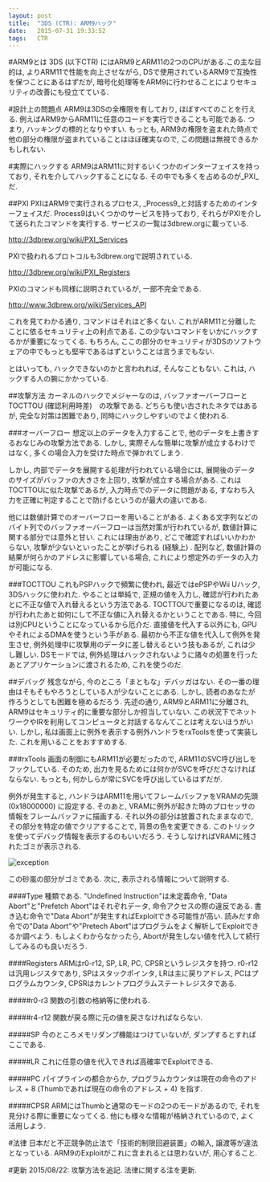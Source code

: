 ```yaml
---
layout: post
title:  "3DS (CTR): ARM9ハック"
date:   2015-07-31 19:33:52
tags:   CTR
---
```

#ARM9とは
3DS (以下CTR) にはARM9とARM11の2つのCPUがある.この主な目的は,
よりARM11で性能を向上させながら, DSで使用されているARM9で互換性を保つことにあるはずだが,
暗号化処理等をARM9に行わせることによりセキュリティの改善にも役立てている.

#設計上の問題点
ARM9は3DSの全権限を有しており, ほぼすべてのことを行える.
例えばARM9からARM11に任意のコードを実行できることも可能である. つまり, ハッキングの標的となりやすい.
もっとも, ARM9の権限を盗まれた時点で他の部分の権限が盗まれていることはほぼ確実なので,
この問題は無視できるかもしれない.

#実際にハックする
ARM9はARM11に対するいくつかのインターフェイスを持っており, それを介してハックすることになる.
その中でも多くを占めるのが_PXI_だ.

##PXI
PXIはARM9で実行されるプロセス, _Process9_と対話するためのインターフェイスだ.
Process9はいくつかのサービスを持っており, それらがPXIを介して送られたコマンドを実行する.
サービスの一覧は3dbrew.orgに載っている.

http://3dbrew.org/wiki/PXI_Services

PXIで扱われるプロトコルも3dbrew.orgで説明されている.

http://3dbrew.org/wiki/PXI_Registers

PXIのコマンドも同様に説明されているが, 一部不完全である.

http://www.3dbrew.org/wiki/Services_API

これを見てわかる通り, コマンドはそれほど多くない. これがARM11と分離したことに依るセキュリティ上の利点である.
この少ないコマンドをいかにハックするかが重要になってくる. もちろん,
ここの部分のセキュリティが3DSのソフトウェアの中でもっとも堅牢であるはずということは言うまでもない.

とはいっても, ハックできないのかと言われれば, そんなこともない. これは, ハックする人の腕にかかっている.

##攻撃方法
カーネルのハックでメジャーなのは, バッファオーバーフローとTOCTTOU (確認利用時差)　の攻撃である.
どちらも使い古されたネタではあるが, 完全な対策は困難であり, 同時にハックしやすいのでよく使われる.

###オーバーフロー
想定以上のデータを入力することで, 他のデータを上書きするおなじみの攻撃方法である. しかし,
実際そんな簡単に攻撃が成立するわけではなく, 多くの場合入力を受けた時点で弾かれてしまう.

しかし, 内部でデータを展開する処理が行われている場合には, 展開後のデータのサイズがバッファの大きさを上回り,
攻撃が成立する場合がある. これはTOCTTOUに似た攻撃であるが, 入力時点でのデータに問題がある,
すなわち入力を正確に判定することで防げるというのが最大の違いである.

他には数値計算でのオーバーフローを用いることがある.
よくある文字列などのバイト列でのバッファオーバーフローは当然対策が行われているが, 数値計算に関する部分では意外と甘い.
これには理由があり, どこで確認すればいいかわからない, 攻撃が少ないといったことが挙げられる (経験上) .
配列など, 数値計算の結果が何らかのアドレスに影響している場合, これにより想定外のデータの入力が可能になる.

###TOCTTOU
これもPSPハックで頻繁に使われ, 最近ではePSPやWii Uハック, 3DSハックに使われた.
やることは単純で, 正規の値を入力し, 確認が行われたあとに不正な値で入れ替えるという方法である.
TOCTTOUで重要になるのは, 確認が行われたあと如何にして不正な値に入れ替えるかということである.
特に, 今回は別CPUということになっているから厄介だ. 直接値を代入する以外にも,
GPUやそれによるDMAを使うという手がある. 最初から不正な値を代入して例外を発生させ,
例外処理中に攻撃用のデータに差し替えるという技もあるが, これは少し難しい.
DSモードでは, 例外処理はハックされないように諸々の処置を行ったあとアプリケーションに渡されるため,
これを使うのだ.

##デバッグ
残念ながら, 今のところ「まともな」デバッガはない.
その一番の理由はそもそもやろうとしている人が少ないことにある. しかし,
読者のあなたが作ろうとしても困難を極めるだろう. 先述の通り, ARM9とARM11に分離され,
ARM9はセキュリティ的に重要な部分しか担当していない.
この状況下でネットワークやIRを利用してコンピュータと対話するなんてことは考えないほうがいい.
しかし, 私は画面上に例外を表示する例外ハンドラをrxToolsを使って実装した.
これを用いることをおすすめする.

###rxTools
画面の制御にもARM11が必要だったので, ARM11のSVC呼び出しをフックしている.
そのため, 出力を見るためには何かがSVCを呼びださなければならない.
もっとも, 何かしらが常にSVCを呼び出しているはずだが.

例外が発生すると, ハンドラはARM11を用いてフレームバッファをVRAMの先頭 (0x18000000) に設定する.
そのあと, VRAMに例外が起きた時のプロセッサの情報をフレームバッファに描画する.
それ以外の部分は放置されたままなので, その部分を特定の値でクリアすることで,
背景の色を変更できる. このトリックを使ってデバッグ情報を表示するのもいいだろう.
そうしなければVRAMに残されたゴミが表示される.

![exception]({{site.url}}/assets/2015-07-31-exception.jpg)

この砂嵐の部分がゴミである. 次に, 表示される情報について説明する.

####Type
種類である. "Undefined Instruction"は未定義命令,
"Data Abort"と"Prefetch Abort"はそれぞれデータ, 命令アクセスの際の違反である.
書き込む命令で"Data Abort"が発生すればExploitできる可能性が高い.
読みだす命令での"Data Abort"や"Pretech Abort"はプログラムをよく解析してExploitできるか調べよう.
もしよくわからなかったら, Abortが発生しない値を代入して続行してみるのも良いだろう.

####Registers
ARMはr0-r12, SP, LR, PC, CPSRというレジスタを持つ. r0-r12は汎用レジスタであり,
SPはスタックポインタ, LRは主に戻りアドレス, PCはプログラムカウンタ,
CPSRはカレントプログラムステートレジスタである.

#####r0-r3
関数の引数の格納等に使われる.

#####r4-r12
関数が戻る際に元の値を戻さなければならない.

#####SP
今のところメモリダンプ機能はつけていないが, ダンプするとすればここである.

#####LR
これに任意の値を代入できれば高確率でExploitできる.

#####PC
パイプラインの都合からか, プログラムカウンタは現在の命令のアドレス + 8
(Thumbであれば現在の命令のアドレス + 4) を指す.

#####CPSR
ARMにはThumbと通常のモードの2つのモードがあるので, それを見分ける際に重要になってくる.
他にも様々な情報が格納されているので, よく活用しよう.

#法律
日本だと不正競争防止法で「技術的制限回避装置」の輸入, 譲渡等が違法となっている.
ARM9のExploitがこれに含まれるとは思わないが, 用心すること.

#更新
2015/08/22: 攻撃方法を追記. 法律に関する注を更新.
